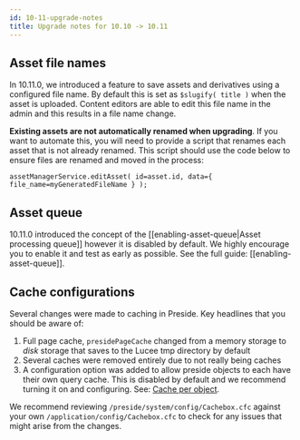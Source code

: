 ```yaml
---
id: 10-11-upgrade-notes
title: Upgrade notes for 10.10 -> 10.11
---
```


## Asset file names

In 10.11.0, we introduced a feature to save assets and derivatives using a configured file name. By default this is set as `$slugify( title )` when the asset is uploaded. Content editors are able to edit this file name in the admin and this results in a file name change.

**Existing assets are not automatically renamed when upgrading**. If you want to automate this, you will need to provide a script that renames each asset that is not already renamed. This script should use the code below to ensure files are renamed and moved in the process:

```luceescript
assetManagerService.editAsset( id=asset.id, data={ file_name=myGeneratedFileName } );
```

## Asset queue

10.11.0 introduced the concept of the [[enabling-asset-queue|Asset processing queue]] however it is disabled by default. We highly encourage you to enable it and test as early as possible. See the full guide: [[enabling-asset-queue]].

## Cache configurations

Several changes were made to caching in Preside. Key headlines that you should be aware of:

1. Full page cache, `presidePageCache` changed from a memory storage to _disk_ storage that saves to the Lucee tmp directory by default
2. Several caches were removed entirely due to not really being caches
3. A configuration option was added to allow preside objects to each have their own query cache. This is disabled by default and we recommend turning it on and configuring. See: [Cache per object](https://docs.preside.org/devguides/dataobjects.html#cache-per-object).

We recommend reviewing `/preside/system/config/Cachebox.cfc` against your own `/application/config/Cachebox.cfc` to check for any issues that might arise from the changes.

